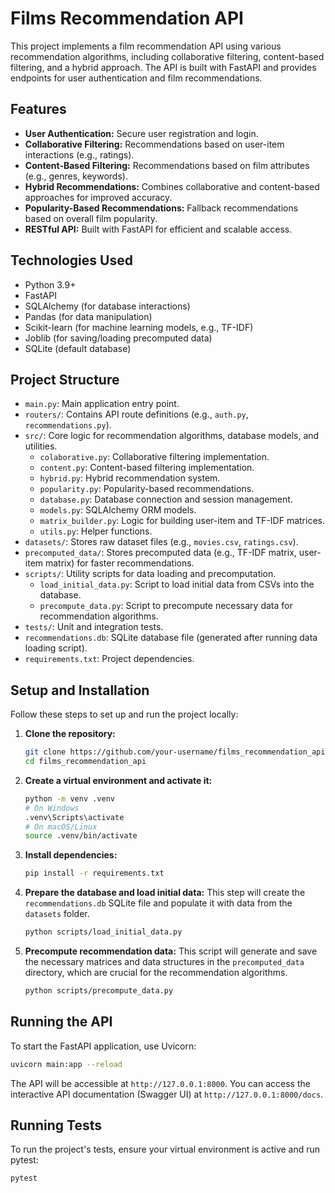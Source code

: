 # Films Recommendation API

This project implements a film recommendation API using various recommendation algorithms, including collaborative filtering, content-based filtering, and a hybrid approach. The API is built with FastAPI and provides endpoints for user authentication and film recommendations.

## Features

*   **User Authentication:** Secure user registration and login.
*   **Collaborative Filtering:** Recommendations based on user-item interactions (e.g., ratings).
*   **Content-Based Filtering:** Recommendations based on film attributes (e.g., genres, keywords).
*   **Hybrid Recommendations:** Combines collaborative and content-based approaches for improved accuracy.
*   **Popularity-Based Recommendations:** Fallback recommendations based on overall film popularity.
*   **RESTful API:** Built with FastAPI for efficient and scalable access.

## Technologies Used

*   Python 3.9+
*   FastAPI
*   SQLAlchemy (for database interactions)
*   Pandas (for data manipulation)
*   Scikit-learn (for machine learning models, e.g., TF-IDF)
*   Joblib (for saving/loading precomputed data)
*   SQLite (default database)

## Project Structure

*   `main.py`: Main application entry point.
*   `routers/`: Contains API route definitions (e.g., `auth.py`, `recommendations.py`).
*   `src/`: Core logic for recommendation algorithms, database models, and utilities.
    *   `colaborative.py`: Collaborative filtering implementation.
    *   `content.py`: Content-based filtering implementation.
    *   `hybrid.py`: Hybrid recommendation system.
    *   `popularity.py`: Popularity-based recommendations.
    *   `database.py`: Database connection and session management.
    *   `models.py`: SQLAlchemy ORM models.
    *   `matrix_builder.py`: Logic for building user-item and TF-IDF matrices.
    *   `utils.py`: Helper functions.
*   `datasets/`: Stores raw dataset files (e.g., `movies.csv`, `ratings.csv`).
*   `precomputed_data/`: Stores precomputed data (e.g., TF-IDF matrix, user-item matrix) for faster recommendations.
*   `scripts/`: Utility scripts for data loading and precomputation.
    *   `load_initial_data.py`: Script to load initial data from CSVs into the database.
    *   `precompute_data.py`: Script to precompute necessary data for recommendation algorithms.
*   `tests/`: Unit and integration tests.
*   `recommendations.db`: SQLite database file (generated after running data loading script).
*   `requirements.txt`: Project dependencies.

## Setup and Installation

Follow these steps to set up and run the project locally:

1.  **Clone the repository:**
    ```bash
    git clone https://github.com/your-username/films_recommendation_api.git
    cd films_recommendation_api
    ```

2.  **Create a virtual environment and activate it:**
    ```bash
    python -m venv .venv
    # On Windows
    .venv\Scripts\activate
    # On macOS/Linux
    source .venv/bin/activate
    ```

3.  **Install dependencies:**
    ```bash
    pip install -r requirements.txt
    ```

4.  **Prepare the database and load initial data:**
    This step will create the `recommendations.db` SQLite file and populate it with data from the `datasets` folder.
    ```bash
    python scripts/load_initial_data.py
    ```

5.  **Precompute recommendation data:**
    This script will generate and save the necessary matrices and data structures in the `precomputed_data` directory, which are crucial for the recommendation algorithms.
    ```bash
    python scripts/precompute_data.py
    ```

## Running the API

To start the FastAPI application, use Uvicorn:

```bash
uvicorn main:app --reload
```

The API will be accessible at `http://127.0.0.1:8000`. You can access the interactive API documentation (Swagger UI) at `http://127.0.0.1:8000/docs`.

## Running Tests

To run the project's tests, ensure your virtual environment is active and run pytest:

```bash
pytest
```